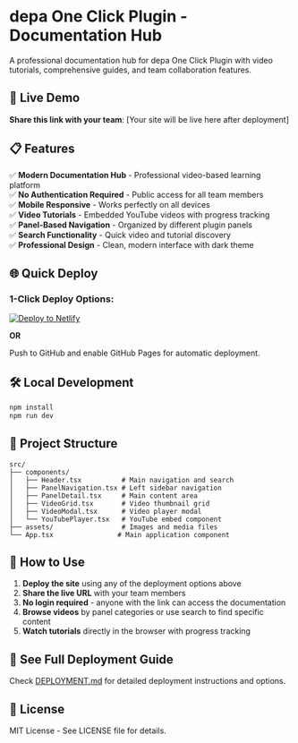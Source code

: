 # depa One Click Plugin - Documentation Hub

A professional documentation hub for depa One Click Plugin with video tutorials, comprehensive guides, and team collaboration features.

## 🚀 Live Demo

**Share this link with your team**: [Your site will be live here after deployment]

## 📋 Features

✅ **Modern Documentation Hub** - Professional video-based learning platform  
✅ **No Authentication Required** - Public access for all team members  
✅ **Mobile Responsive** - Works perfectly on all devices  
✅ **Video Tutorials** - Embedded YouTube videos with progress tracking  
✅ **Panel-Based Navigation** - Organized by different plugin panels  
✅ **Search Functionality** - Quick video and tutorial discovery  
✅ **Professional Design** - Clean, modern interface with dark theme  

## 🌐 Quick Deploy

### 1-Click Deploy Options:

[![Deploy to Netlify](https://www.netlify.com/img/deploy/button.svg)](https://app.netlify.com/start/deploy)

**OR**

Push to GitHub and enable GitHub Pages for automatic deployment.

## 🛠 Local Development

```bash
npm install
npm run dev
```

## 📁 Project Structure

```
src/
├── components/
│   ├── Header.tsx          # Main navigation and search
│   ├── PanelNavigation.tsx # Left sidebar navigation
│   ├── PanelDetail.tsx     # Main content area
│   ├── VideoGrid.tsx       # Video thumbnail grid
│   ├── VideoModal.tsx      # Video player modal
│   └── YouTubePlayer.tsx   # YouTube embed component
├── assets/                 # Images and media files
└── App.tsx                # Main application component
```

## 🎯 How to Use

1. **Deploy the site** using any of the deployment options above
2. **Share the live URL** with your team members
3. **No login required** - anyone with the link can access the documentation
4. **Browse videos** by panel categories or use search to find specific content
5. **Watch tutorials** directly in the browser with progress tracking

## 📖 See Full Deployment Guide

Check [DEPLOYMENT.md](./DEPLOYMENT.md) for detailed deployment instructions and options.

## 📄 License

MIT License - See LICENSE file for details.